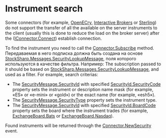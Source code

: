 # Instrument search

Some connectors (for example, [OpenECry](OEC.md), [Interactive Brokers](IB.md) or [Sterling](Sterling.md)) do not support the transfer of all the available on the server instruments to the client (usually this is done to reduce the load on the broker server) after the ([IConnector.Connect](xref:StockSharp.BusinessEntities.IConnector.Connect)) establish connection. 

To find the instrument you need to call the [Connector.Subscribe](xref:StockSharp.Algo.Connector.Subscribe(StockSharp.Algo.Subscription)) method. Передаваемая в него подписка должна быть создана на основе [StockSharp.Messages.SecurityLookupMessage](xref:StockSharp.Messages.SecurityLookupMessage), поля которого используются в качестве фильтра. Например: The subscription passed to it should be based on [StockSharp.Messages.SecurityLookupMessage](xref:StockSharp.Messages.SecurityLookupMessage), and used as a filter. For example, search criterias: 

- The [SecurityMessage.SecurityId](xref:StockSharp.Messages.SecurityMessage.SecurityId) with specified [SecurityId.SecurityCode](xref:StockSharp.Messages.SecurityId.SecurityCode) property sets the instrument or description name mask (for example, «ES» or «e\-mini» or «gold») or the exact name (for example, «esh5»).
- The [SecurityMessage.SecurityType](xref:StockSharp.Messages.SecurityMessage.SecurityType) property sets the instrument type.
- The [SecurityMessage.SecurityId](xref:StockSharp.Messages.SecurityMessage.SecurityId) with specified [SecurityId.BoardCode](xref:StockSharp.Messages.SecurityId.BoardCode) property sets the board where the instrument trades (for example, [ExchangeBoard.Bats](xref:StockSharp.BusinessEntities.ExchangeBoard.Bats) or [ExchangeBoard.Nasdaq](xref:StockSharp.BusinessEntities.ExchangeBoard.Nasdaq)).

Found instruments will be returned through the [Connector.NewSecurity](xref:StockSharp.Algo.Connector.NewSecurity) event. 
